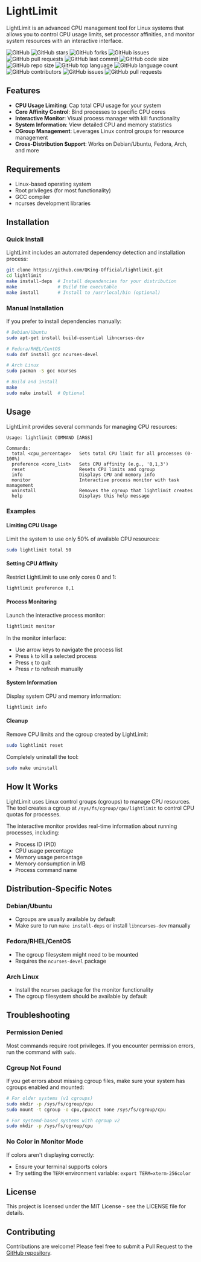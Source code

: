 # LightLimit

LightLimit is an advanced CPU management tool for Linux systems that allows you to control CPU usage limits, set processor affinities, and monitor system resources with an interactive interface.

![GitHub](https://img.shields.io/github/license/QKing-Official/lightlimit)
![GitHub stars](https://img.shields.io/github/stars/QKing-Official/lightlimit?style=social)
![GitHub forks](https://img.shields.io/github/forks/QKing-Official/lightlimit?style=social)
![GitHub issues](https://img.shields.io/github/issues/QKing-Official/lightlimit)
![GitHub pull requests](https://img.shields.io/github/issues-pr/QKing-Official/lightlimit)
![GitHub last commit](https://img.shields.io/github/last-commit/QKing-Official/lightlimit)
![GitHub code size](https://img.shields.io/github/languages/code-size/QKing-Official/lightlimit)
![GitHub repo size](https://img.shields.io/github/repo-size/QKing-Official/lightlimit)
![GitHub top language](https://img.shields.io/github/languages/top/QKing-Official/lightlimit)
![GitHub language count](https://img.shields.io/github/languages/count/QKing-Official/lightlimit)
![GitHub contributors](https://img.shields.io/github/contributors/QKing-Official/lightlimit)
![GitHub issues](https://img.shields.io/github/issues/QKing-Official/lightlimit)
![GitHub pull requests](https://img.shields.io/github/issues-pr/QKing-Official/lightlimit)

## Features

- **CPU Usage Limiting**: Cap total CPU usage for your system
- **Core Affinity Control**: Bind processes to specific CPU cores
- **Interactive Monitor**: Visual process manager with kill functionality
- **System Information**: View detailed CPU and memory statistics
- **CGroup Management**: Leverages Linux control groups for resource management
- **Cross-Distribution Support**: Works on Debian/Ubuntu, Fedora, Arch, and more

## Requirements

- Linux-based operating system
- Root privileges (for most functionality)
- GCC compiler
- ncurses development libraries

## Installation

### Quick Install

LightLimit includes an automated dependency detection and installation process:

```bash
git clone https://github.com/QKing-Official/lightlimit.git
cd lightlimit
make install-deps  # Install dependencies for your distribution
make               # Build the executable
make install       # Install to /usr/local/bin (optional)
```

### Manual Installation

If you prefer to install dependencies manually:

```bash
# Debian/Ubuntu
sudo apt-get install build-essential libncurses-dev

# Fedora/RHEL/CentOS
sudo dnf install gcc ncurses-devel

# Arch Linux
sudo pacman -S gcc ncurses

# Build and install
make
sudo make install  # Optional
```

## Usage

LightLimit provides several commands for managing CPU resources:

```
Usage: lightlimit COMMAND [ARGS]

Commands:
  total <cpu_percentage>   Sets total CPU limit for all processes (0-100%)
  preference <core_list>   Sets CPU affinity (e.g., '0,1,3')
  reset                    Resets CPU limits and cgroup
  info                     Displays CPU and memory info
  monitor                  Interactive process monitor with task management
  uninstall                Removes the cgroup that lightlimit creates
  help                     Displays this help message
```

### Examples

#### Limiting CPU Usage

Limit the system to use only 50% of available CPU resources:

```bash
sudo lightlimit total 50
```

#### Setting CPU Affinity

Restrict LightLimit to use only cores 0 and 1:

```bash
lightlimit preference 0,1
```

#### Process Monitoring

Launch the interactive process monitor:

```bash
lightlimit monitor
```

In the monitor interface:
- Use arrow keys to navigate the process list
- Press `k` to kill a selected process
- Press `q` to quit
- Press `r` to refresh manually

#### System Information

Display system CPU and memory information:

```bash
lightlimit info
```

#### Cleanup

Remove CPU limits and the cgroup created by LightLimit:

```bash
sudo lightlimit reset
```

Completely uninstall the tool:

```bash
sudo make uninstall
```

## How It Works

LightLimit uses Linux control groups (cgroups) to manage CPU resources. The tool creates a cgroup at `/sys/fs/cgroup/cpu/lightlimit` to control CPU quotas for processes.

The interactive monitor provides real-time information about running processes, including:
- Process ID (PID)
- CPU usage percentage
- Memory usage percentage
- Memory consumption in MB
- Process command name

## Distribution-Specific Notes

### Debian/Ubuntu
- Cgroups are usually available by default
- Make sure to run `make install-deps` or install `libncurses-dev` manually

### Fedora/RHEL/CentOS
- The cgroup filesystem might need to be mounted
- Requires the `ncurses-devel` package

### Arch Linux
- Install the `ncurses` package for the monitor functionality
- The cgroup filesystem should be available by default

## Troubleshooting

### Permission Denied

Most commands require root privileges. If you encounter permission errors, run the command with `sudo`.

### Cgroup Not Found

If you get errors about missing cgroup files, make sure your system has cgroups enabled and mounted:

```bash
# For older systems (v1 cgroups)
sudo mkdir -p /sys/fs/cgroup/cpu
sudo mount -t cgroup -o cpu,cpuacct none /sys/fs/cgroup/cpu

# For systemd-based systems with cgroup v2
sudo mkdir -p /sys/fs/cgroup/cpu
```

### No Color in Monitor Mode

If colors aren't displaying correctly:
- Ensure your terminal supports colors
- Try setting the `TERM` environment variable: `export TERM=xterm-256color`

## License

This project is licensed under the MIT License - see the LICENSE file for details.

## Contributing

Contributions are welcome! Please feel free to submit a Pull Request to the [GitHub repository](https://github.com/QKing-Official/lightlimit).
